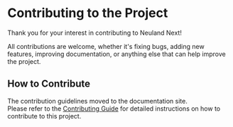 # Contributing to the Project

Thank you for your interest in contributing to Neuland Next!

All contributions are welcome, whether it's fixing bugs, adding new features, improving documentation, or anything else that can help improve the project.

## How to Contribute

The contribution guidelines moved to the documentation site.\
Please refer to the [Contributing Guide](https://neuland.app/docs/contribute/contribute) for detailed instructions on how to contribute to this project.
